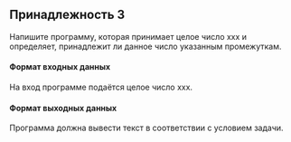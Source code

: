 ## Принадлежность 3

Напишите программу, которая принимает целое число xxx и определяет, принадлежит ли данное число указанным промежуткам.

#### Формат входных данных
На вход программе подаётся целое число xxx.

#### Формат выходных данных
Программа должна вывести текст в соответствии с условием задачи.